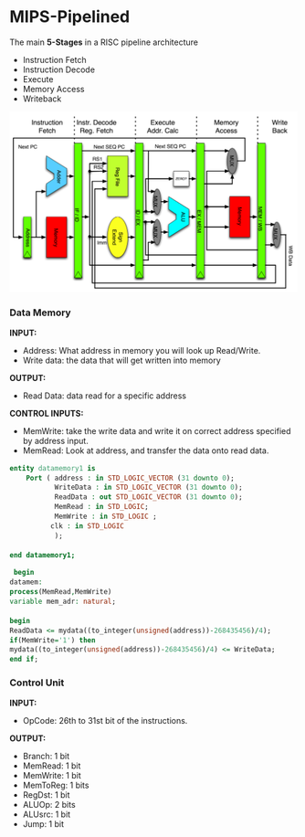 # MIPS-Pipelined
The main **5-Stages** in a RISC pipeline architecture 
 - Instruction Fetch
 - Instruction Decode
 - Execute
 - Memory Access
 - Writeback
 
![](Pipeline_MIPS.png)

### Data Memory

**INPUT:**
- Address: What address in memory you will look up Read/Write.
- Write data: the data that will get written into memory

**OUTPUT:**
- Read Data: data read for a specific address

**CONTROL INPUTS:**
 - MemWrite: take the write data and write it on correct address specified by address input. 
 - MemRead: Look at address, and transfer the data onto read data.

```VHDL 
entity datamemory1 is
    Port ( address : in STD_LOGIC_VECTOR (31 downto 0);
           WriteData : in STD_LOGIC_VECTOR (31 downto 0);
           ReadData : out STD_LOGIC_VECTOR (31 downto 0);
           MemRead : in STD_LOGIC;
           MemWrite : in STD_LOGIC ;
          clk : in STD_LOGIC
           );
          
end datamemory1;
```

 ```VHDL
  begin
 datamem:
 process(MemRead,MemWrite)
 variable mem_adr: natural;
 
begin
ReadData <= mydata((to_integer(unsigned(address))-268435456)/4);
if(MemWrite='1') then
mydata((to_integer(unsigned(address))-268435456)/4) <= WriteData;
end if;
```

### Control Unit

**INPUT:**
- OpCode: 26th to 31st bit of the instructions. 


**OUTPUT:**
-  Branch: 	1 bit
-  MemRead: 	1 bit
-  MemWrite: 	1 bit
-  MemToReg: 	1 bits
-  RegDst: 	1 bit
-  ALUOp: 	2 bits
-  ALUsrc: 	1 bit
-  Jump: 		1 bit



